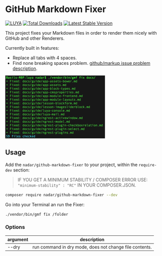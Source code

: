 # GitHub Markdown Fixer

[![LUYA](https://img.shields.io/badge/Powered%20by-LUYA-brightgreen.svg)](https://luya.io)
[![Total Downloads](https://poser.pugx.org/nadar/github-markdown-fixer/downloads)](https://packagist.org/packages/nadar/github-markdown-fixer)
[![Latest Stable Version](https://poser.pugx.org/nadar/github-markdown-fixer/v/stable)](https://packagist.org/packages/nadar/github-markdown-fixer)

This project fixes your Markdown files in order to render them nicely with GitHub and other Renderers.

Currently built in features:

+ Replace all tabs with 4 spaces.
+ Find none breaking spaces problem. [github/markup issue problem description](https://github.com/github/markup/issues/1054#issuecomment-300061967).

![GitHub Markdown Fixer in Action](screenshot.png)

## Usage

Add the `nadar/github-markdown-fixer` to your project, within the `require-dev` section:

> IF YOU GET A MINIMUM STABILITY / COMPOSER ERROR USE: `"minimum-stability" : "RC"` IN YOUR COMPOSER.JSON.

```sh
composer require nadar/github-markdown-fixer --dev
```

Go into your Terminal an run the Fixer:

```sh
./vendor/bin/gmf fix /folder
```

### Options

|argument|description
|--------|----------
|--dry     |run command in dry mode, does not change file contents.
